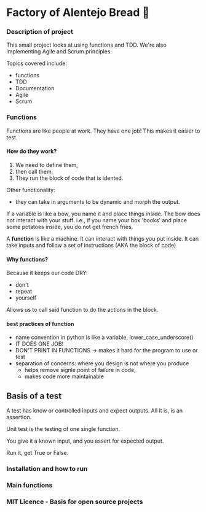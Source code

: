 # Factory of Alentejo Bread :taco:

### Description of project

This small project looks at using functions and TDD. 
We're also implementing Agile and Scrum principles. 

Topics covered include:
- functions
- TDD
- Documentation
- Agile
- Scrum

### Functions
Functions are like people at work. They have one job! 
This makes it easier to test. 

#### How do they work? 
1) We need to define them, 
2) then call them.
3) They run the block of code that is idented. 

Other functionality:
- they can take in arguments to be dynamic and morph the output. 

If a variable is like a bow, you name it and place things inside. The bow does not interact with your stuff. i.e., if you name your box 'books' and place some potatoes inside, you do not get french fries.

A **function** is like a machine. It can interact with things you put inside. It can take inputs and follow a set of instructions (AKA the block of code)

#### Why functions? 
Because it keeps our code DRY:
- don't
- repeat
- yourself

Allows us to call said function to do the actions in the block. 

#### best practices of function
- name convention in python is like a variable, lower_case_underscore()
- IT DOES ONE JOB!
- DON'T PRINT IN FUNCTIONS -> makes it hard for the program to use or test
- separation of concerns: where you design is not where you produce
    - helps remove signle point of failure in code, 
    - makes code more maintainable 
    
## Basis of a test
A test has know or controlled inputs and expect outputs. 
All it is, is an assertion. 

Unit test is the testing of one single function. 

You give it a known input, and you assert for expected output. 

Run it, get True or False. 


### Installation and how to run

### Main functions

### MIT Licence - Basis for open source projects





